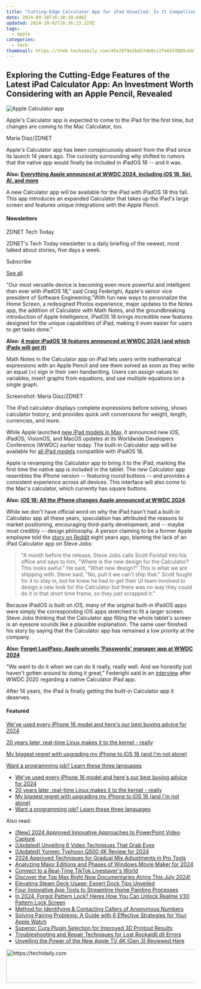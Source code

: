 ```yaml
---
title: "Cutting-Edge Calculator App for iPad Unveiled: Is It Compelling Enough to Justify Owning an Apple Pencil?"
date: 2024-09-30T16:30:30.696Z
updated: 2024-10-02T16:36:23.329Z
tags:
  - apple
categories:
  - tech
thumbnail: https://thmb.techidaily.com/45e28f9a2bd574b9cc2fe65fd885cbbf79b57e7d44fbc8bb793a1cd727c98e95.jpg
---
```


## Exploring the Cutting-Edge Features of the Latest iPad Calculator App: An Investment Worth Considering with an Apple Pencil, Revealed

![Apple Calculator app](https://www.zdnet.com/a/img/resize/3dca500849b2414f71f7cdde5377189850450ec3/2024/06/07/a84bb9f2-006b-4d40-bbc2-d2e26d304730/calc.jpg?auto=webp&width=1280)

Apple's Calculator app is expected to come to the iPad for the first time, but changes are coming to the Mac Calculator, too.

Maria Diaz/ZDNET

Apple's Calculator app has been conspicuously absent from the iPad since its launch 14 years ago. The curiosity surrounding why shifted to rumors that the native app would finally be included in iPadOS 18 -- and it was.

**Also: [Everything Apple announced at WWDC 2024, including iOS 18, Siri, AI, and more](https://www.zdnet.com/article/live-updates-everything-apple-announced-at-wwdc-2024-including-ios-18-siri-ai-more/)**

A new Calculator app will be available for the iPad with iPadOS 18 this fall. This app introduces an expanded Calculator that takes up the iPad's large screen and features unique integrations with the Apple Pencil.

#### Newsletters

ZDNET Tech Today

ZDNET's Tech Today newsletter is a daily briefing of the newest, most talked about stories, five days a week.

 Subscribe

[See all](https://www.zdnet.com/newsletters/)

"Our most versatile device is becoming even more powerful and intelligent than ever with iPadOS 18," said Craig Federighi, Apple's senior vice president of Software Engineering."With fun new ways to personalize the Home Screen, a redesigned Photos experience, major updates to the Notes app, the addition of Calculator with Math Notes, and the groundbreaking introduction of Apple Intelligence, iPadOS 18 brings incredible new features designed for the unique capabilities of iPad, making it even easier for users to get tasks done."

**Also: [4 major iPadOS 18 features announced at WWDC 2024 (and which iPads will get it)](https://www.zdnet.com/article/4-major-ipados-18-features-announced-at-wwdc-2024-and-which-ipads-will-get-it/)**

Math Notes in the Calculator app on iPad lets users write mathematical expressions with an Apple Pencil and see them solved as soon as they write an equal (=) sign in their own handwriting. Users can assign values to variables, insert graphs from equations, and use multiple equations on a single graph. 

Screenshot: Maria Diaz/ZDNET

The iPad calculator displays complete expressions before solving, shows calculator history, and provides quick unit conversions for weight, length, currencies, and more. 

While Apple launched [new iPad models in May](https://www.zdnet.com/article/apple-let-loose-ipad-event-recap-m4-ipad-pro-13-inch-ipad-air-apple-pencil-pro-more/), it announced new iOS, iPadOS, VisionOS, and MacOS updates at its Worldwide Developers Conference (WWDC) earlier today. The built-in Calculator app will be available for [all iPad models](https://www.zdnet.com/article/best-ipad/) compatible with iPadOS 18.

Apple is revamping the Calculator app to bring it to the iPad, marking the first time the native app is included in the tablet. The new Calculator app resembles the iPhone version -- featuring round buttons -- and provides a consistent experience across all devices. This interface will also come to the Mac's calculator, which currently has square buttons. 

**Also: [iOS 18: All the iPhone changes Apple announced at WWDC 2024](https://www.zdnet.com/article/ios-18-all-the-iphone-changes-apple-announced-at-wwdc-2024/)**

While we don't have official word on why the iPad hasn't had a built-in Calculator app all these years, speculation has attributed the reasons to market positioning, encouraging third-party development, and -- maybe most credibly -- design philosophy. A person claiming to be a former Apple employee told the [story on Reddit](https://www.reddit.com/r/apple/comments/4dlqgv/comment/d1s5rr9/?utm%5Fsource=share&utm%5Fmedium=web3x&utm%5Fname=web3xcss&utm%5Fterm=1&utm%5Fcontent=share%5Fbutton) eight years ago, blaming the lack of an iPad Calculator app on Steve Jobs:

> "A month before the release, Steve Jobs calls Scott Forstall into his office and says to him, "Where is the new design for the Calculator? This looks awful." He said, "What new design?" This is what we are shipping with. Steve said, "No, pull it we can't ship that." Scott fought for it to stay in, but he knew he had to get their UI team involved to design a new look for the Calculator but there was no way they could do it in that short time frame, so they just scrapped it."

Because iPadOS is built on iOS, many of the original built-in iPadOS apps were simply the corresponding iOS apps stretched to fit a larger screen. Steve Jobs thinking that the Calculator app filling the whole tablet's screen is an eyesore sounds like a plausible explanation. The same user finished his story by saying that the Calculator app has remained a low priority at the company.

**Also: [Forget LastPass: Apple unveils 'Passwords' manager app at WWDC 2024](https://www.zdnet.com/article/forget-lastpass-apple-unveils-passwords-manager-app-at-wwdc-2024/)**

"We want to do it when we can do it really, really well. And we honestly just haven't gotten around to doing it great," Federighi said in an [interview](https://www.youtube.com/watch?v=Q2aaCDNjWEg) after WWDC 2020 regarding a native Calculator iPad app. 

After 14 years, the iPad is finally getting the built-in Calculator app it deserves. 

#### Featured

[We've used every iPhone 16 model and here's our best buying advice for 2024](https://www.zdnet.com/article/iphone-16-pro-max-buying-advice-2024/ "We've used every iPhone 16 model and here's our best buying advice for 2024")

[20 years later, real-time Linux makes it to the kernel - really](https://www.zdnet.com/article/20-years-later-real-time-linux-makes-it-to-the-kernel-really/ "20 years later, real-time Linux makes it to the kernel - really")

[My biggest regret with upgrading my iPhone to iOS 18 (and I'm not alone)](https://www.zdnet.com/article/my-biggest-regret-with-upgrading-my-iphone-to-ios-18-and-im-not-alone/ "My biggest regret with upgrading my iPhone to iOS 18 (and I'm not alone)")

[Want a programming job? Learn these three languages](https://www.zdnet.com/article/want-a-programming-job-learn-these-three-languages/ "Want a programming job? Learn these three languages")

* [We've used every iPhone 16 model and here's our best buying advice for 2024](https://www.zdnet.com/article/iphone-16-pro-max-buying-advice-2024/ "We've used every iPhone 16 model and here's our best buying advice for 2024")
* [20 years later, real-time Linux makes it to the kernel - really](https://www.zdnet.com/article/20-years-later-real-time-linux-makes-it-to-the-kernel-really/ "20 years later, real-time Linux makes it to the kernel - really")
* [My biggest regret with upgrading my iPhone to iOS 18 (and I'm not alone)](https://www.zdnet.com/article/my-biggest-regret-with-upgrading-my-iphone-to-ios-18-and-im-not-alone/ "My biggest regret with upgrading my iPhone to iOS 18 (and I'm not alone)")
* [Want a programming job? Learn these three languages](https://www.zdnet.com/article/want-a-programming-job-learn-these-three-languages/ "Want a programming job? Learn these three languages")

<ins class="adsbygoogle"
     style="display:block"
     data-ad-format="autorelaxed"
     data-ad-client="ca-pub-7571918770474297"
     data-ad-slot="1223367746"></ins>

<ins class="adsbygoogle"
     style="display:block"
     data-ad-client="ca-pub-7571918770474297"
     data-ad-slot="8358498916"
     data-ad-format="auto"
     data-full-width-responsive="true"></ins>

<span class="atpl-alsoreadstyle">Also read:</span>
<div><ul>
<li><a href="https://screen-activity-recording.techidaily.com/new-2024-approved-innovative-approaches-to-powerpoint-video-capture/"><u>[New] 2024 Approved Innovative Approaches to PowerPoint Video Capture</u></a></li>
<li><a href="https://some-skills.techidaily.com/updated-unveiling-6-video-techniques-that-grab-eyes/"><u>[Updated] Unveiling 6 Video Techniques That Grab Eyes</u></a></li>
<li><a href="https://article-helps.techidaily.com/updated-yuneec-typhoon-q500-4k-review-for-2024/"><u>[Updated] Yuneec Typhoon Q500 4K Review for 2024</u></a></li>
<li><a href="https://some-tips.techidaily.com/2024-approved-techniques-for-gradual-mix-adjustments-in-pro-tools/"><u>2024 Approved Techniques for Gradual Mix Adjustments in Pro Tools</u></a></li>
<li><a href="https://extra-information.techidaily.com/analyzing-major-editions-and-phases-of-windows-movie-maker-for-2024/"><u>Analyzing Major Editions and Phases of Windows Movie Maker for 2024</u></a></li>
<li><a href="https://tiktok-video-recordings.techidaily.com/connect-to-a-real-time-tiktok-livestayers-world/"><u>Connect to a Real-Time TikTok Livestayer's World</u></a></li>
<li><a href="https://tech-recovery.techidaily.com/discover-the-top-max-right-now-documentaries-airing-this-july-2024/"><u>Discover the Top Max Right Now Documentaries Airing This July 2024!</u></a></li>
<li><a href="https://games-able.techidaily.com/elevating-steam-deck-usage-expert-dock-tips-unveiled/"><u>Elevating Steam Deck Usage: Expert Dock Tips Unveiled</u></a></li>
<li><a href="https://tech-recovery.techidaily.com/four-innovative-app-tools-to-streamline-home-painting-processes/"><u>Four Innovative App Tools to Streamline Home Painting Processes</u></a></li>
<li><a href="https://easy-unlock-android.techidaily.com/in-2024-forgot-pattern-lock-heres-how-you-can-unlock-realme-v30-pattern-lock-screen-by-drfone-android/"><u>In 2024, Forgot Pattern Lock? Heres How You Can Unlock Realme V30 Pattern Lock Screen</u></a></li>
<li><a href="https://tech-recovery.techidaily.com/method-for-identifying-and-contacting-callers-of-anonymous-numbers/"><u>Method for Identifying & Contacting Callers of Anonymous Numbers</u></a></li>
<li><a href="https://tech-recovery.techidaily.com/solving-pairing-problems-a-guide-with-6-effective-strategies-for-your-apple-watch/"><u>Solving Pairing Problems: A Guide with 6 Effective Strategies for Your Apple Watch</u></a></li>
<li><a href="https://hardware-tips.techidaily.com/superior-cura-plugin-selection-for-improved-3d-printout-results/"><u>Superior Cura Plugin Selection for Improved 3D Printout Results</u></a></li>
<li><a href="https://tech-recovery.techidaily.com/troubleshooting-and-repair-techniques-for-lost-rockaldlldll-errors/"><u>Troubleshooting and Repair Techniques for Lost Rockaldll.dll Errors</u></a></li>
<li><a href="https://tech-recovery.techidaily.com/unveiling-the-power-of-the-new-apple-tv-4k-gen-3-reviewed-here/"><u>Unveiling the Power of the New Apple TV 4K (Gen 3) Reviewed Here</u></a></li>
</ul></div>

<!-- affiliate ads begin -->
<a href="https://appsumo.8odi.net/c/5597632/2144276/7443" target="_top" id="2144276">
  <img src="//a.impactradius-go.com/display-ad/7443-2144276" border="0" alt="https://techidaily.com" width="728" height="90"/>
</a>
<img height="0" width="0" src="https://appsumo.8odi.net/i/5597632/2144276/7443" style="position:absolute;visibility:hidden;" border="0" />
<!-- affiliate ads end -->

